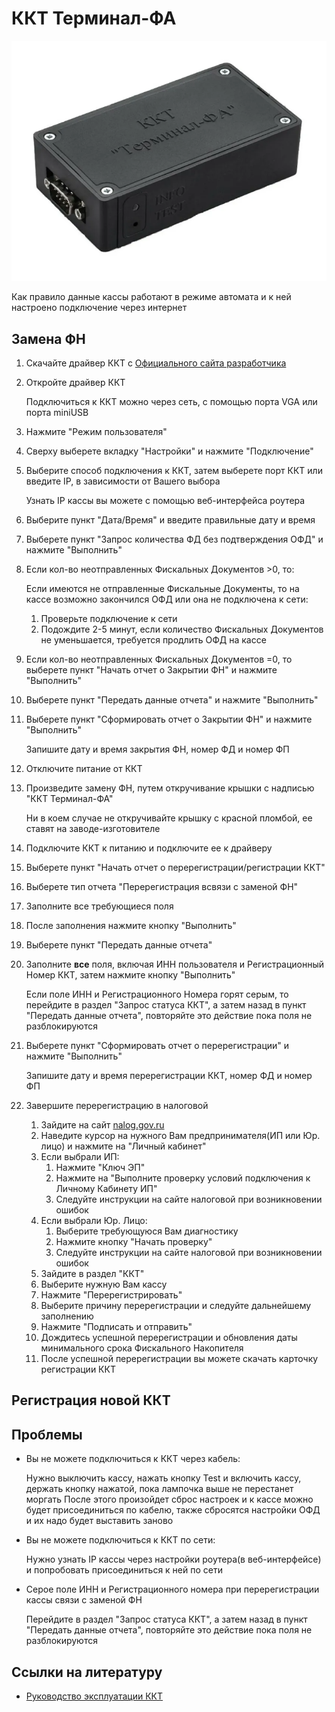# ККТ Терминал-ФА
![ККТТерминалФА](https://github.com/Barsuchek/Maintenance-Center-Engineer/blob/main/Photo/KKT/ККТТерминалФА.png)

Как правило данные кассы работают в режиме автомата и к ней настроено подключение через интернет

## Замена ФН
1. Скачайте драйвер ККТ с [Официального сайта разработчика](https://kit-invest.ru/Drivers)
2. Откройте драйвер ККТ
	
	Подключиться к ККТ можно через сеть, с помощью порта VGA или порта miniUSB
3. Нажмите "Режим пользователя"
4. Сверху выберете вкладку "Настройки" и нажмите "Подключение"
5. Выберите способ подключения к ККТ, затем выберете порт ККТ или введите IP, в зависимости от Вашего выбора
	
	Узнать IP кассы вы можете с помощью веб-интерфейса роутера
6. Выберите пункт "Дата/Время" и введите правильные дату и время
7. Выберете пункт "Запрос количества ФД без подтверждения ОФД" и нажмите "Выполнить"
8. Если кол-во неотправленных Фискальных Документов >0, то:
	
	Если имеются не отправленные Фискальные Документы, то на кассе возможно закончился ОФД или она не подключена к сети:
	1. Проверьте подключение к сети
	2. Подождите 2-5 минут, если количество Фискальных Документов не уменьшается, требуется продлить ОФД на кассе
9. Если кол-во неотправленных Фискальных Документов =0, то выберете пункт "Начать отчет о Закрытии ФН" и нажмите "Выполнить"
10. Выберете пункт "Передать данные отчета" и нажмите "Выполнить"
11. Выберете пункт "Сформировать отчет о Закрытии ФН" и нажмите "Выполнить"
	
	Запишите дату и время закрытия ФН, номер ФД и номер ФП
12. Отключите питание от ККТ
13. Произведите замену ФН, путем откручивание крышки с надписью "ККТ Терминал-ФА"
	
	Ни в коем случае не откручивайте крышку с красной пломбой, ее ставят на заводе-изготовителе
14. Подключите ККТ к питанию и подключите ее к драйверу
15. Выберете пункт "Начать отчет о перерегистрации/регистрации ККТ"
16. Выберете тип отчета "Перерегистрация всвязи с заменой ФН"
17. Заполните все требующиеся поля
18. После заполнения нажмите кнопку "Выполнить"
19. Выберете пункт "Передать данные отчета"
20. Заполните **все** поля, включая ИНН пользователя и Регистрационный Номер ККТ, затем нажмите кнопку "Выполнить"
	
	Если поле ИНН и Регистрационного Номера горят серым, то перейдите в раздел "Запрос статуса ККТ", а затем назад в пункт "Передать данные отчета", повторяйте это действие пока поля не разблокируются
21. Выберете пункт "Сформировать отчет о перерегистрации" и нажмите "Выполнить"
	
	Запишите дату и время перерегистрации ККТ, номер ФД и номер ФП
22. Завершите перерегистрацию в налоговой
	1. Зайдите на сайт [nalog.gov.ru](https://www.nalog.gov.ru)
	2. Наведите курсор на нужного Вам предпринимателя(ИП или Юр. лицо) и нажмите на "Личный кабинет"
	3. Если выбрали ИП:
		1. Нажмите "Ключ ЭП"
		2. Нажмите на "Выполните проверку условий подключения к Личному Кабинету ИП"
		3. Следуйте инструкции на сайте налоговой при возникновении ошибок
	4. Если выбрали Юр. Лицо:
		1. Выберите требующуюся Вам диагностику
		2. Нажмите кнопку "Начать проверку"
		3. Следуйте инструкции на сайте налоговой при возникновении ошибок
	5. Зайдите в раздел "ККТ"
	6. Выберите нужную Вам кассу
	7. Нажмите "Перерегистрировать"
	8. Выберите причину перерегистрации и следуйте дальнейшему заполнению
	9. Нажмите "Подписать и отправить"
	10. Дождитесь успешной перерегистрации и обновления даты минимального срока Фискального Накопителя
	11. После успешной перерегистрации вы можете скачать карточку регистрации ККТ

## Регистрация новой ККТ


## Проблемы
* Вы не можете подключиться к ККТ через кабель:
	
	Нужно выключить кассу, нажать кнопку Test и включить кассу, держать кнопку нажатой, пока лампочка выше не перестанет моргать 
	После этого произойдет сброс настроек и к кассе можно будет присоединиться по кабелю, также сбросятся настройки ОФД и их надо будет выставить заново

* Вы не можете подключиться к ККТ по сети:
	
	Нужно узнать IP кассы через настройки роутера(в веб-интерфейсе) и попробовать присоединиться к ней по сети

* Серое поле ИНН и Регистрационного номера при перерегистрации кассы связи с заменой ФН
	
	Перейдите в раздел "Запрос статуса ККТ", а затем назад в пункт "Передать данные отчета", повторяйте это действие пока поля не разблокируются 

## Ссылки на литературу
* [Руководство эксплуатации ККТ](https://kit-invest.ru/Download/Терминал-ФА.%20Руководство%20по%20эксплуатации.pdf)